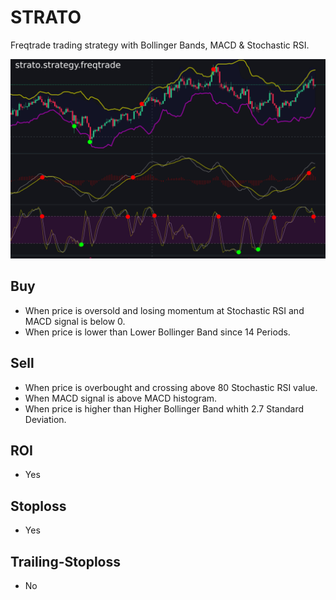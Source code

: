 # STRATO
Freqtrade trading strategy with Bollinger Bands, MACD & Stochastic RSI.

![Buy/Sell signals](preview.png)

## Buy
* When price is oversold and losing momentum at Stochastic RSI and MACD signal is below 0.
* When price is lower than Lower Bollinger Band since 14 Periods.

## Sell
* When price is overbought and crossing above 80 Stochastic RSI value.
* When MACD signal is above MACD histogram.
* When price is higher than Higher Bollinger Band whith 2.7 Standard Deviation.

## ROI
* Yes

## Stoploss 
* Yes

## Trailing-Stoploss
* No
